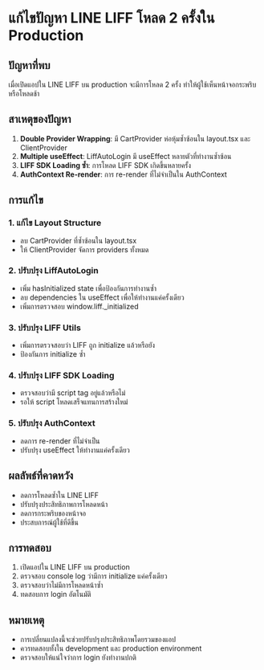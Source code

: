 # แก้ไขปัญหา LINE LIFF โหลด 2 ครั้งใน Production

## ปัญหาที่พบ
เมื่อเปิดแอปใน LINE LIFF บน production จะมีการโหลด 2 ครั้ง ทำให้ผู้ใช้เห็นหน้าจอกระพริบหรือโหลดช้า

## สาเหตุของปัญหา
1. **Double Provider Wrapping**: มี CartProvider ห่อหุ้มซ้ำซ้อนใน layout.tsx และ ClientProvider
2. **Multiple useEffect**: LiffAutoLogin มี useEffect หลายตัวที่ทำงานซ้ำซ้อน
3. **LIFF SDK Loading ซ้ำ**: การโหลด LIFF SDK เกิดขึ้นหลายครั้ง
4. **AuthContext Re-render**: การ re-render ที่ไม่จำเป็นใน AuthContext

## การแก้ไข

### 1. แก้ไข Layout Structure
- ลบ CartProvider ที่ซ้ำซ้อนใน layout.tsx
- ให้ ClientProvider จัดการ providers ทั้งหมด

### 2. ปรับปรุง LiffAutoLogin
- เพิ่ม hasInitialized state เพื่อป้องกันการทำงานซ้ำ
- ลบ dependencies ใน useEffect เพื่อให้ทำงานแค่ครั้งเดียว
- เพิ่มการตรวจสอบ window.liff._initialized

### 3. ปรับปรุง LIFF Utils
- เพิ่มการตรวจสอบว่า LIFF ถูก initialize แล้วหรือยัง
- ป้องกันการ initialize ซ้ำ

### 4. ปรับปรุง LIFF SDK Loading
- ตรวจสอบว่ามี script tag อยู่แล้วหรือไม่
- รอให้ script โหลดเสร็จแทนการสร้างใหม่

### 5. ปรับปรุง AuthContext
- ลดการ re-render ที่ไม่จำเป็น
- ปรับปรุง useEffect ให้ทำงานแค่ครั้งเดียว

## ผลลัพธ์ที่คาดหวัง
- ลดการโหลดซ้ำใน LINE LIFF
- ปรับปรุงประสิทธิภาพการโหลดหน้า
- ลดการกระพริบของหน้าจอ
- ประสบการณ์ผู้ใช้ที่ดีขึ้น

## การทดสอบ
1. เปิดแอปใน LINE LIFF บน production
2. ตรวจสอบ console log ว่ามีการ initialize แค่ครั้งเดียว
3. ตรวจสอบว่าไม่มีการโหลดหน้าซ้ำ
4. ทดสอบการ login อัตโนมัติ

## หมายเหตุ
- การเปลี่ยนแปลงนี้จะช่วยปรับปรุงประสิทธิภาพโดยรวมของแอป
- ควรทดสอบทั้งใน development และ production environment
- ตรวจสอบให้แน่ใจว่าการ login ยังทำงานปกติ